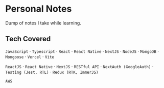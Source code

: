 # Personal Notes

Dump of notes I take while learning.

## Tech Covered

`JavaScript` · `Typescript` · `React` · `React Native` · `NextJS` · `NodeJS` · `MongoDB` · `Mongoose` · `Vercel` · `Vite`

`ReactJS` · `React Native` · `NextJS` · `RESTful API` · `NextAuth (GoogleAuth)` · `Testing (Jest, RTL)` · `Redux (RTK, ImmerJS)`

`AWS`

